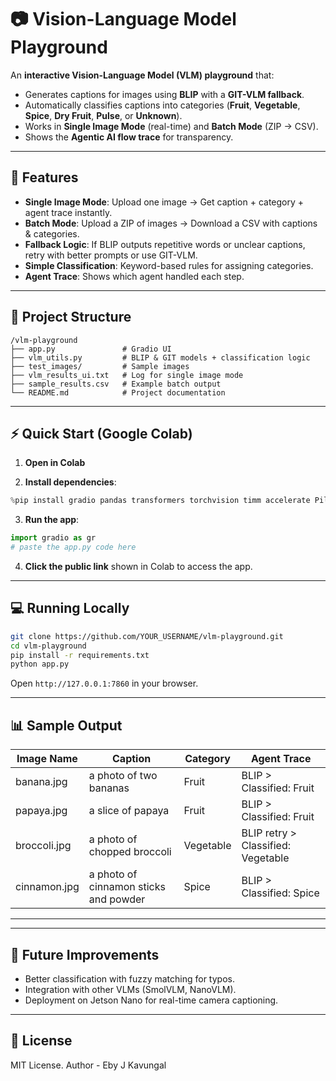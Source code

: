 # 📷 Vision-Language Model Playground

An **interactive Vision-Language Model (VLM) playground** that:
- Generates captions for images using **BLIP** with a **GIT-VLM fallback**.
- Automatically classifies captions into categories (**Fruit**, **Vegetable**, **Spice**, **Dry Fruit**, **Pulse**, or **Unknown**).
- Works in **Single Image Mode** (real-time) and **Batch Mode** (ZIP → CSV).
- Shows the **Agentic AI flow trace** for transparency.

---

## 🚀 Features
- **Single Image Mode**: Upload one image → Get caption + category + agent trace instantly.
- **Batch Mode**: Upload a ZIP of images → Download a CSV with captions & categories.
- **Fallback Logic**: If BLIP outputs repetitive words or unclear captions, retry with better prompts or use GIT-VLM.
- **Simple Classification**: Keyword-based rules for assigning categories.
- **Agent Trace**: Shows which agent handled each step.

---

## 📂 Project Structure
```
/vlm-playground
├── app.py               # Gradio UI
├── vlm_utils.py         # BLIP & GIT models + classification logic
├── test_images/         # Sample images
├── vlm_results_ui.txt   # Log for single image mode
├── sample_results.csv   # Example batch output
└── README.md            # Project documentation
```

---

## ⚡ Quick Start (Google Colab)

1. **Open in Colab**  
  

2. **Install dependencies**:
```python
%pip install gradio pandas transformers torchvision timm accelerate Pillow
```

3. **Run the app**:
```python
import gradio as gr
# paste the app.py code here
```

4. **Click the public link** shown in Colab to access the app.

---

## 💻 Running Locally
```bash
git clone https://github.com/YOUR_USERNAME/vlm-playground.git
cd vlm-playground
pip install -r requirements.txt
python app.py
```
Open `http://127.0.0.1:7860` in your browser.

---

## 📊 Sample Output

| Image Name           | Caption                                      | Category | Agent Trace                          |
|----------------------|----------------------------------------------|----------|---------------------------------------|
| banana.jpg           | a photo of two bananas                       | Fruit    | BLIP > Classified: Fruit              |
| papaya.jpg           | a slice of papaya                            | Fruit    | BLIP > Classified: Fruit              |
| broccoli.jpg         | a photo of chopped broccoli                  | Vegetable| BLIP retry > Classified: Vegetable    |
| cinnamon.jpg         | a photo of cinnamon sticks and powder        | Spice    | BLIP > Classified: Spice              |

---
---

## 📌 Future Improvements
- Better classification with fuzzy matching for typos.
- Integration with other VLMs (SmolVLM, NanoVLM).
- Deployment on Jetson Nano for real-time camera captioning.

---

## 📜 License
MIT License. Author - Eby J Kavungal





